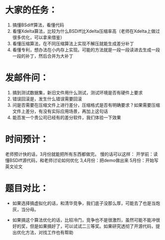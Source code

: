 # 大家的任务：
1. 搞懂BSdiff算法，看懂代码
2. 看懂Xdelta算法，比较为什么BSDiff比Xdelta压缩率高（老师在Xdelta上做过很多优化，可以拿来借鉴）
3. 看懂压缩算法，在不同压缩算法上实现不解压就能生成差分补丁
4. 看懂专利，想办法在小内存上实现。可能的方法就是一段一段读进去生成一段一段的补丁，然后合并为大补丁

# 发邮件问：
1. 搞到测试数据集，新旧文件用什么测试，测试环境是否有硬件上要求
2. 错误回滚是，发生什么错误需要回滚
3. 问是否需要在压缩文件上进行差分，压缩格式是否有明确要求？如果需要压缩文件上差分，有没有实际应用场景，再加上这句话
4. 能否发一个贵公司已经有的差分软件，我们体验一下效果

# 时间预计：
老师预计快的话，3月份就能把所有东西都做完。
慢的话可以这样：
开学前：读懂BSDiff源代码，和老师讨论如何优化
3,4月份：把demo做出来
5月份：开始写英文论文

# 题目对比：


- 如果选择搞虚拟化的话，和清华竞争，我们底子没那么厚，可能去了也是当炮灰，当分母。


- 如果搞这个算法优化的话，比较冷门，竞争也不是很激烈，虽然可能不能冲很好的奖，但是如果搞好了，可以试试二三等奖。如果研究透彻了开源代码，提出优化方法，对找工作也有帮助
